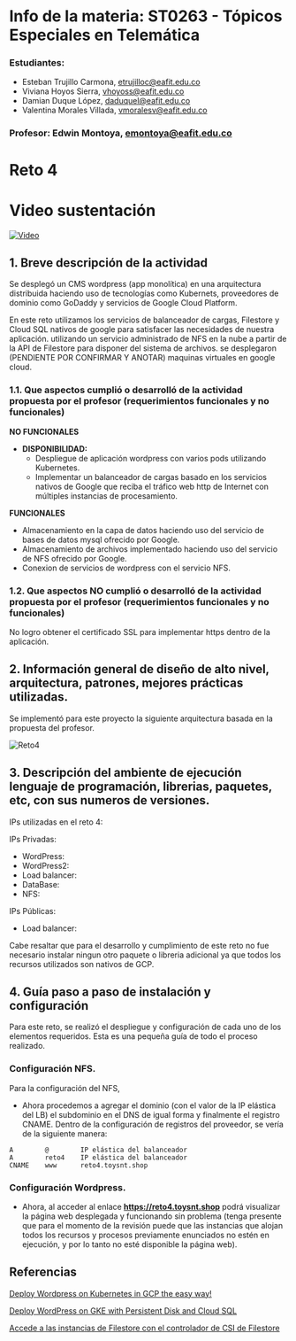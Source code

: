 
# Info de la materia: ST0263 - Tópicos Especiales en Telemática

### Estudiantes:
  - Esteban Trujillo Carmona, etrujilloc@eafit.edu.co
  - Viviana Hoyos Sierra, vhoyoss@eafit.edu.co
  - Damian Duque López, daduquel@eafit.edu.co
  - Valentina Morales Villada, vmoralesv@eafit.edu.co

### Profesor: Edwin Montoya, emontoya@eafit.edu.co

# Reto 4 

# Video sustentación

[![Video](https://img.youtube.com/vi/6Vu73vi8l-g/0.jpg)](https://www.youtube.com/watch?v=6Vu73vi8l-g)

## 1. Breve descripción de la actividad
Se desplegó un CMS wordpress (app monolítica) en una arquitectura distribuida haciendo uso de tecnologías como Kubernets, proveedores de dominio como GoDaddy y servicios de Google Cloud Platform.

En este reto utilizamos los servicios de balanceador de cargas, Filestore y Cloud SQL nativos de google para satisfacer las necesidades de nuestra aplicación. utilizando un servicio administrado de NFS en la nube a partir de la API de Filestore para disponer del sistema de archivos. se desplegaron (PENDIENTE POR CONFIRMAR Y ANOTAR) maquinas virtuales en google cloud.



### 1.1. Que aspectos cumplió o desarrolló de la actividad propuesta por el profesor (requerimientos funcionales y no funcionales)

**NO FUNCIONALES**

-	**DISPONIBILIDAD:**
    -  Despliegue de  aplicación wordpress con varios pods utilizando Kubernetes.
    -  Implementar un balanceador de cargas basado en los servicios nativos de Google que reciba el tráfico web http de Internet con múltiples instancias de procesamiento.
   

**FUNCIONALES**
-	Almacenamiento en la capa de datos haciendo uso del servicio de bases de datos mysql ofrecido por Google.
- Almacenamiento de archivos implementado haciendo uso del servicio de NFS ofrecido por Google.
- Conexion de servicios de wordpress con el servicio NFS.



### 1.2. Que aspectos NO cumplió o desarrolló de la actividad propuesta por el profesor (requerimientos funcionales y no funcionales)

No logro obtener el certificado SSL para implementar https dentro de la aplicación.

## 2. Información general de diseño de alto nivel, arquitectura, patrones, mejores prácticas utilizadas.

Se implementó para este proyecto la siguiente arquitectura basada en la propuesta del profesor.

![Reto4](https://github.com/EsteTruji/st0263-reto-4/assets/83479274/c6d99571-ebb8-43b5-baf1-24e7ce01638d)


## 3. Descripción del ambiente de ejecución lenguaje de programación, librerias, paquetes, etc, con sus numeros de versiones.


IPs utilizadas en el reto 4:

IPs Privadas:

- WordPress: 
- WordPress2:
- Load balancer:
- DataBase: 
- NFS: 

IPs Públicas:
- Load balancer:


Cabe resaltar que para el desarrollo y cumplimiento de este reto no fue necesario instalar ningun otro paquete o libreria adicional ya que todos los recursos utilizados son nativos de GCP.


## 4. Guía paso a paso de instalación y configuración

Para este reto, se realizó el despliegue y configuración de cada uno de los elementos requeridos. Esta es una pequeña guía de todo el proceso realizado.


### Configuración NFS.

Para la configuración del NFS, 


- Ahora procedemos a agregar el dominio (con el valor de la IP elástica del LB)  el subdominio en el DNS de igual forma y finalmente el registro CNAME. Dentro de la configuración de registros del proveedor, se vería de la siguiente manera: 


```
A        @        IP elástica del balanceador
A        reto4    IP elástica del balanceador
CNAME    www      reto4.toysnt.shop
```










### Configuración Wordpress.








- Ahora, al acceder al enlace **https://reto4.toysnt.shop** podrá visualizar la página web desplegada y funcionando sin problema (tenga presente que para el momento de la revisión puede que las instancias que alojan todos los recursos y procesos previamente enunciados no estén en ejecución, y por lo tanto no esté disponible la página web).


## Referencias

[Deploy Wordpress on Kubernetes in GCP the easy way!](https://www.youtube.com/watch?v=R7FI05Q-nkg)

[Deploy WordPress on GKE with Persistent Disk and Cloud SQL](https://cloud.google.com/kubernetes-engine/docs/tutorials/persistent-disk?hl=es-419)

[Accede a las instancias de Filestore con el controlador de CSI de Filestore](https://cloud.google.com/filestore/docs/csi-driver?hl=es-419#deployment)
